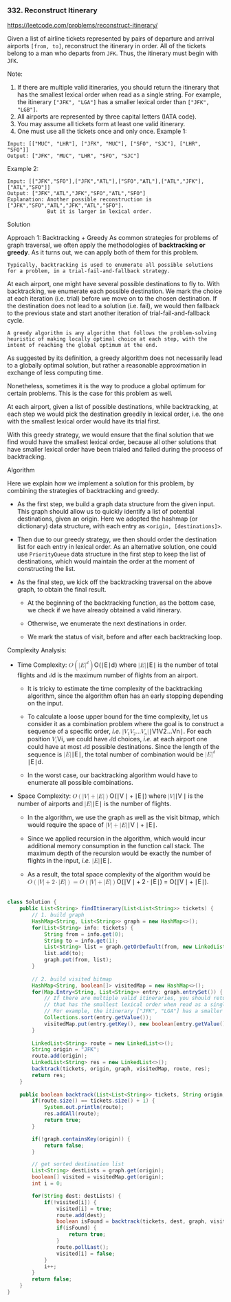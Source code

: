 ### 332. Reconstruct Itinerary

https://leetcode.com/problems/reconstruct-itinerary/

Given a list of airline tickets represented by pairs of departure and arrival airports `[from, to]`, reconstruct the itinerary in order. All of the tickets belong to a man who departs from `JFK`. Thus, the itinerary must begin with `JFK`.

Note:

1. If there are multiple valid itineraries, you should return the itinerary that has the smallest lexical order when read as a single string. 
   For example, the itinerary `["JFK", "LGA"]` has a smaller lexical order than `["JFK", "LGB"]`.
2. All airports are represented by three capital letters (IATA code).
3. You may assume all tickets form at least one valid itinerary.
4. One must use all the tickets once and only once.
Example 1:
```
Input: [["MUC", "LHR"], ["JFK", "MUC"], ["SFO", "SJC"], ["LHR", "SFO"]]
Output: ["JFK", "MUC", "LHR", "SFO", "SJC"]
```
Example 2:
```
Input: [["JFK","SFO"],["JFK","ATL"],["SFO","ATL"],["ATL","JFK"],["ATL","SFO"]]
Output: ["JFK","ATL","JFK","SFO","ATL","SFO"]
Explanation: Another possible reconstruction is ["JFK","SFO","ATL","JFK","ATL","SFO"].
             But it is larger in lexical order.
```

Solution

Approach 1: Backtracking + Greedy
As common strategies for problems of graph traversal, we often apply the methodologies of **backtracking or greedy**. As it turns out, we can apply both of them for this problem.
~~~
Typically, backtracking is used to enumerate all possible solutions for a problem, in a trial-fail-and-fallback strategy.
~~~
At each airport, one might have several possible destinations to fly to. With backtracking, we enumerate each possible destination. We mark the choice at each iteration (i.e. trial) before we move on to the chosen destination. If the destination does not lead to a solution (i.e. fail), we would then fallback to the previous state and start another iteration of trial-fail-and-fallback cycle.
~~~
A greedy algorithm is any algorithm that follows the problem-solving heuristic of making locally optimal choice at each step, with the intent of reaching the global optimum at the end.
~~~
As suggested by its definition, a greedy algorithm does not necessarily lead to a globally optimal solution, but rather a reasonable approximation in exchange of less computing time.

Nonetheless, sometimes it is the way to produce a global optimum for certain problems. This is the case for this problem as well.

At each airport, given a list of possible destinations, while backtracking, at each step we would pick the destination greedily in lexical order, i.e. the one with the smallest lexical order would have its trial first.

With this greedy strategy, we would ensure that the final solution that we find would have the smallest lexical order, because all other solutions that have smaller lexical order have been trialed and failed during the process of backtracking.

Algorithm

Here we explain how we implement a solution for this problem, by combining the strategies of backtracking and greedy.

- As the first step, we build a graph data structure from the given input. This graph should allow us to quickly identify a list of potential destinations, given an origin. Here we adopted the hashmap (or dictionary) data structure, with each entry as `<origin, [destinations]>`.

- Then due to our greedy strategy, we then should order the destination list for each entry in lexical order. As an alternative solution, one could use `PriorityQueue` data structure in the first step to keep the list of destinations, which would maintain the order at the moment of constructing the list.

- As the final step, we kick off the backtracking traversal on the above graph, to obtain the final result.

     - At the beginning of the backtracking function, as the bottom case, we check if we have already obtained a valid itinerary.

     - Otherwise, we enumerate the next destinations in order.

     - We mark the status of visit, before and after each backtracking loop.


Complexity Analysis:
<ul>
<li>
<p>Time Complexity: <span class="maths katex-rendered"><span class="katex"><span class="katex-mathml"><math><semantics><mrow><mi mathvariant="script">O</mi><mo>(</mo><mi mathvariant="normal">∣</mi><mi>E</mi><msup><mi mathvariant="normal">∣</mi><mi>d</mi></msup><mo>)</mo></mrow><annotation encoding="application/x-tex">\mathcal{O}(|E|^d)</annotation></semantics></math></span><span class="katex-html" aria-hidden="true"><span class="base"><span class="strut" style="height: 1.09911em; vertical-align: -0.25em;"></span><span class="mord"><span class="mord mathcal" style="margin-right: 0.02778em;">O</span></span><span class="mopen">(</span><span class="mord">∣</span><span class="mord mathdefault" style="margin-right: 0.05764em;">E</span><span class="mord"><span class="mord">∣</span><span class="msupsub"><span class="vlist-t"><span class="vlist-r"><span class="vlist" style="height: 0.849108em;"><span class="" style="top: -3.063em; margin-right: 0.05em;"><span class="pstrut" style="height: 2.7em;"></span><span class="sizing reset-size6 size3 mtight"><span class="mord mathdefault mtight">d</span></span></span></span></span></span></span></span><span class="mclose">)</span></span></span></span></span> where <span class="maths katex-rendered"><span class="katex"><span class="katex-mathml"><math><semantics><mrow><mi mathvariant="normal">∣</mi><mi>E</mi><mi mathvariant="normal">∣</mi></mrow><annotation encoding="application/x-tex">|E|</annotation></semantics></math></span><span class="katex-html" aria-hidden="true"><span class="base"><span class="strut" style="height: 1em; vertical-align: -0.25em;"></span><span class="mord">∣</span><span class="mord mathdefault" style="margin-right: 0.05764em;">E</span><span class="mord">∣</span></span></span></span></span> is the number of total flights and <span class="maths katex-rendered"><span class="katex"><span class="katex-mathml"><math><semantics><mrow><mi>d</mi></mrow><annotation encoding="application/x-tex">d</annotation></semantics></math></span><span class="katex-html" aria-hidden="true"><span class="base"><span class="strut" style="height: 0.69444em; vertical-align: 0em;"></span><span class="mord mathdefault">d</span></span></span></span></span> is the maximum number of flights from an airport.</p>
<ul>
<li>
<p>It is tricky to estimate the time complexity of the backtracking algorithm, since the algorithm often has an early stopping depending on the input.</p>
</li>
<li>
<p>To calculate a loose upper bound for the time complexity, let us consider it as a combination problem where the goal is to construct a sequence of a specific order, <em>i.e.</em> <span class="maths katex-rendered"><span class="katex"><span class="katex-mathml"><math><semantics><mrow><mi mathvariant="normal">∣</mi><msub><mi>V</mi><mn>1</mn></msub><msub><mi>V</mi><mn>2</mn></msub><mi mathvariant="normal">.</mi><mi mathvariant="normal">.</mi><mi mathvariant="normal">.</mi><msub><mi>V</mi><mi>n</mi></msub><mi mathvariant="normal">∣</mi></mrow><annotation encoding="application/x-tex">|V_1V_2...V_n|</annotation></semantics></math></span><span class="katex-html" aria-hidden="true"><span class="base"><span class="strut" style="height: 1em; vertical-align: -0.25em;"></span><span class="mord">∣</span><span class="mord"><span class="mord mathdefault" style="margin-right: 0.22222em;">V</span><span class="msupsub"><span class="vlist-t vlist-t2"><span class="vlist-r"><span class="vlist" style="height: 0.301108em;"><span class="" style="top: -2.55em; margin-left: -0.22222em; margin-right: 0.05em;"><span class="pstrut" style="height: 2.7em;"></span><span class="sizing reset-size6 size3 mtight"><span class="mord mtight">1</span></span></span></span><span class="vlist-s">​</span></span><span class="vlist-r"><span class="vlist" style="height: 0.15em;"><span class=""></span></span></span></span></span></span><span class="mord"><span class="mord mathdefault" style="margin-right: 0.22222em;">V</span><span class="msupsub"><span class="vlist-t vlist-t2"><span class="vlist-r"><span class="vlist" style="height: 0.301108em;"><span class="" style="top: -2.55em; margin-left: -0.22222em; margin-right: 0.05em;"><span class="pstrut" style="height: 2.7em;"></span><span class="sizing reset-size6 size3 mtight"><span class="mord mtight">2</span></span></span></span><span class="vlist-s">​</span></span><span class="vlist-r"><span class="vlist" style="height: 0.15em;"><span class=""></span></span></span></span></span></span><span class="mord">.</span><span class="mord">.</span><span class="mord">.</span><span class="mord"><span class="mord mathdefault" style="margin-right: 0.22222em;">V</span><span class="msupsub"><span class="vlist-t vlist-t2"><span class="vlist-r"><span class="vlist" style="height: 0.151392em;"><span class="" style="top: -2.55em; margin-left: -0.22222em; margin-right: 0.05em;"><span class="pstrut" style="height: 2.7em;"></span><span class="sizing reset-size6 size3 mtight"><span class="mord mathdefault mtight">n</span></span></span></span><span class="vlist-s">​</span></span><span class="vlist-r"><span class="vlist" style="height: 0.15em;"><span class=""></span></span></span></span></span></span><span class="mord">∣</span></span></span></span></span>. For each position  <span class="maths katex-rendered"><span class="katex"><span class="katex-mathml"><math><semantics><mrow><msub><mi>V</mi><mi>i</mi></msub></mrow><annotation encoding="application/x-tex">V_i</annotation></semantics></math></span><span class="katex-html" aria-hidden="true"><span class="base"><span class="strut" style="height: 0.83333em; vertical-align: -0.15em;"></span><span class="mord"><span class="mord mathdefault" style="margin-right: 0.22222em;">V</span><span class="msupsub"><span class="vlist-t vlist-t2"><span class="vlist-r"><span class="vlist" style="height: 0.311664em;"><span class="" style="top: -2.55em; margin-left: -0.22222em; margin-right: 0.05em;"><span class="pstrut" style="height: 2.7em;"></span><span class="sizing reset-size6 size3 mtight"><span class="mord mathdefault mtight">i</span></span></span></span><span class="vlist-s">​</span></span><span class="vlist-r"><span class="vlist" style="height: 0.15em;"><span class=""></span></span></span></span></span></span></span></span></span></span>, we could have <span class="maths katex-rendered"><span class="katex"><span class="katex-mathml"><math><semantics><mrow><mi>d</mi></mrow><annotation encoding="application/x-tex">d</annotation></semantics></math></span><span class="katex-html" aria-hidden="true"><span class="base"><span class="strut" style="height: 0.69444em; vertical-align: 0em;"></span><span class="mord mathdefault">d</span></span></span></span></span> choices, <em>i.e.</em> at each airport one could have at most <span class="maths katex-rendered"><span class="katex"><span class="katex-mathml"><math><semantics><mrow><mi>d</mi></mrow><annotation encoding="application/x-tex">d</annotation></semantics></math></span><span class="katex-html" aria-hidden="true"><span class="base"><span class="strut" style="height: 0.69444em; vertical-align: 0em;"></span><span class="mord mathdefault">d</span></span></span></span></span> possible destinations. Since the length of the sequence is <span class="maths katex-rendered"><span class="katex"><span class="katex-mathml"><math><semantics><mrow><mi mathvariant="normal">∣</mi><mi>E</mi><mi mathvariant="normal">∣</mi></mrow><annotation encoding="application/x-tex">|E|</annotation></semantics></math></span><span class="katex-html" aria-hidden="true"><span class="base"><span class="strut" style="height: 1em; vertical-align: -0.25em;"></span><span class="mord">∣</span><span class="mord mathdefault" style="margin-right: 0.05764em;">E</span><span class="mord">∣</span></span></span></span></span>, the total number of combination would be <span class="maths katex-rendered"><span class="katex"><span class="katex-mathml"><math><semantics><mrow><mi mathvariant="normal">∣</mi><mi>E</mi><msup><mi mathvariant="normal">∣</mi><mi>d</mi></msup></mrow><annotation encoding="application/x-tex">|E|^d</annotation></semantics></math></span><span class="katex-html" aria-hidden="true"><span class="base"><span class="strut" style="height: 1.09911em; vertical-align: -0.25em;"></span><span class="mord">∣</span><span class="mord mathdefault" style="margin-right: 0.05764em;">E</span><span class="mord"><span class="mord">∣</span><span class="msupsub"><span class="vlist-t"><span class="vlist-r"><span class="vlist" style="height: 0.849108em;"><span class="" style="top: -3.063em; margin-right: 0.05em;"><span class="pstrut" style="height: 2.7em;"></span><span class="sizing reset-size6 size3 mtight"><span class="mord mathdefault mtight">d</span></span></span></span></span></span></span></span></span></span></span></span>.</p>
</li>
<li>
<p>In the worst case, our backtracking algorithm would have to enumerate all possible combinations.</p>
</li>
</ul>
</li>
<li>
<p>Space Complexity: <span class="maths katex-rendered"><span class="katex"><span class="katex-mathml"><math><semantics><mrow><mi mathvariant="script">O</mi><mo>(</mo><mi mathvariant="normal">∣</mi><mi>V</mi><mi mathvariant="normal">∣</mi><mo>+</mo><mi mathvariant="normal">∣</mi><mi>E</mi><mi mathvariant="normal">∣</mi><mo>)</mo></mrow><annotation encoding="application/x-tex">\mathcal{O}(|V| + |E|)</annotation></semantics></math></span><span class="katex-html" aria-hidden="true"><span class="base"><span class="strut" style="height: 1em; vertical-align: -0.25em;"></span><span class="mord"><span class="mord mathcal" style="margin-right: 0.02778em;">O</span></span><span class="mopen">(</span><span class="mord">∣</span><span class="mord mathdefault" style="margin-right: 0.22222em;">V</span><span class="mord">∣</span><span class="mspace" style="margin-right: 0.222222em;"></span><span class="mbin">+</span><span class="mspace" style="margin-right: 0.222222em;"></span></span><span class="base"><span class="strut" style="height: 1em; vertical-align: -0.25em;"></span><span class="mord">∣</span><span class="mord mathdefault" style="margin-right: 0.05764em;">E</span><span class="mord">∣</span><span class="mclose">)</span></span></span></span></span> where <span class="maths katex-rendered"><span class="katex"><span class="katex-mathml"><math><semantics><mrow><mi mathvariant="normal">∣</mi><mi>V</mi><mi mathvariant="normal">∣</mi></mrow><annotation encoding="application/x-tex">|V|</annotation></semantics></math></span><span class="katex-html" aria-hidden="true"><span class="base"><span class="strut" style="height: 1em; vertical-align: -0.25em;"></span><span class="mord">∣</span><span class="mord mathdefault" style="margin-right: 0.22222em;">V</span><span class="mord">∣</span></span></span></span></span> is the number of airports and <span class="maths katex-rendered"><span class="katex"><span class="katex-mathml"><math><semantics><mrow><mi mathvariant="normal">∣</mi><mi>E</mi><mi mathvariant="normal">∣</mi></mrow><annotation encoding="application/x-tex">|E|</annotation></semantics></math></span><span class="katex-html" aria-hidden="true"><span class="base"><span class="strut" style="height: 1em; vertical-align: -0.25em;"></span><span class="mord">∣</span><span class="mord mathdefault" style="margin-right: 0.05764em;">E</span><span class="mord">∣</span></span></span></span></span> is the number of flights.</p>
<ul>
<li>
<p>In the algorithm, we use the graph as well as the visit bitmap, which would require the space of <span class="maths katex-rendered"><span class="katex"><span class="katex-mathml"><math><semantics><mrow><mi mathvariant="normal">∣</mi><mi>V</mi><mi mathvariant="normal">∣</mi><mo>+</mo><mi mathvariant="normal">∣</mi><mi>E</mi><mi mathvariant="normal">∣</mi></mrow><annotation encoding="application/x-tex">|V| + |E|</annotation></semantics></math></span><span class="katex-html" aria-hidden="true"><span class="base"><span class="strut" style="height: 1em; vertical-align: -0.25em;"></span><span class="mord">∣</span><span class="mord mathdefault" style="margin-right: 0.22222em;">V</span><span class="mord">∣</span><span class="mspace" style="margin-right: 0.222222em;"></span><span class="mbin">+</span><span class="mspace" style="margin-right: 0.222222em;"></span></span><span class="base"><span class="strut" style="height: 1em; vertical-align: -0.25em;"></span><span class="mord">∣</span><span class="mord mathdefault" style="margin-right: 0.05764em;">E</span><span class="mord">∣</span></span></span></span></span>.</p>
</li>
<li>
<p>Since we applied recursion in the algorithm, which would incur additional memory consumption in the function call stack. The maximum depth of the recursion would be exactly the number of flights in the input, <em>i.e.</em> <span class="maths katex-rendered"><span class="katex"><span class="katex-mathml"><math><semantics><mrow><mi mathvariant="normal">∣</mi><mi>E</mi><mi mathvariant="normal">∣</mi></mrow><annotation encoding="application/x-tex">|E|</annotation></semantics></math></span><span class="katex-html" aria-hidden="true"><span class="base"><span class="strut" style="height: 1em; vertical-align: -0.25em;"></span><span class="mord">∣</span><span class="mord mathdefault" style="margin-right: 0.05764em;">E</span><span class="mord">∣</span></span></span></span></span>.</p>
</li>
<li>
<p>As a result, the total space complexity of the algorithm would be <span class="maths katex-rendered"><span class="katex"><span class="katex-mathml"><math><semantics><mrow><mi mathvariant="script">O</mi><mo>(</mo><mi mathvariant="normal">∣</mi><mi>V</mi><mi mathvariant="normal">∣</mi><mo>+</mo><mn>2</mn><mo>⋅</mo><mi mathvariant="normal">∣</mi><mi>E</mi><mi mathvariant="normal">∣</mi><mo>)</mo><mo>=</mo><mi mathvariant="script">O</mi><mo>(</mo><mi mathvariant="normal">∣</mi><mi>V</mi><mi mathvariant="normal">∣</mi><mo>+</mo><mi mathvariant="normal">∣</mi><mi>E</mi><mi mathvariant="normal">∣</mi><mo>)</mo></mrow><annotation encoding="application/x-tex">\mathcal{O}(|V| + 2\cdot|E|) = \mathcal{O}(|V| + |E|)</annotation></semantics></math></span><span class="katex-html" aria-hidden="true"><span class="base"><span class="strut" style="height: 1em; vertical-align: -0.25em;"></span><span class="mord"><span class="mord mathcal" style="margin-right: 0.02778em;">O</span></span><span class="mopen">(</span><span class="mord">∣</span><span class="mord mathdefault" style="margin-right: 0.22222em;">V</span><span class="mord">∣</span><span class="mspace" style="margin-right: 0.222222em;"></span><span class="mbin">+</span><span class="mspace" style="margin-right: 0.222222em;"></span></span><span class="base"><span class="strut" style="height: 0.64444em; vertical-align: 0em;"></span><span class="mord">2</span><span class="mspace" style="margin-right: 0.222222em;"></span><span class="mbin">⋅</span><span class="mspace" style="margin-right: 0.222222em;"></span></span><span class="base"><span class="strut" style="height: 1em; vertical-align: -0.25em;"></span><span class="mord">∣</span><span class="mord mathdefault" style="margin-right: 0.05764em;">E</span><span class="mord">∣</span><span class="mclose">)</span><span class="mspace" style="margin-right: 0.277778em;"></span><span class="mrel">=</span><span class="mspace" style="margin-right: 0.277778em;"></span></span><span class="base"><span class="strut" style="height: 1em; vertical-align: -0.25em;"></span><span class="mord"><span class="mord mathcal" style="margin-right: 0.02778em;">O</span></span><span class="mopen">(</span><span class="mord">∣</span><span class="mord mathdefault" style="margin-right: 0.22222em;">V</span><span class="mord">∣</span><span class="mspace" style="margin-right: 0.222222em;"></span><span class="mbin">+</span><span class="mspace" style="margin-right: 0.222222em;"></span></span><span class="base"><span class="strut" style="height: 1em; vertical-align: -0.25em;"></span><span class="mord">∣</span><span class="mord mathdefault" style="margin-right: 0.05764em;">E</span><span class="mord">∣</span><span class="mclose">)</span></span></span></span></span>.
<br>
<br></p>
</li>
</ul>
</li>
</ul>

```java
class Solution {
    public List<String> findItinerary(List<List<String>> tickets) {
        // 1. build graph
        HashMap<String, List<String>> graph = new HashMap<>();
        for(List<String> info: tickets) {
            String from = info.get(0);
            String to = info.get(1);
            List<String> list = graph.getOrDefault(from, new LinkedList<>());
            list.add(to);
            graph.put(from, list);
        }
        
        // 2. build visited bitmap
        HashMap<String, boolean[]> visitedMap = new HashMap<>();
        for(Map.Entry<String, List<String>> entry: graph.entrySet()) {
            // If there are multiple valid itineraries, you should return the itinerary 
            // that has the smallest lexical order when read as a single string. 
            // For example, the itinerary ["JFK", "LGA"] has a smaller lexical order than ["JFK", "LGB"].
            Collections.sort(entry.getValue());
            visitedMap.put(entry.getKey(), new boolean[entry.getValue().size()]);
        }
        
        LinkedList<String> route = new LinkedList<>();
        String origin = "JFK";
        route.add(origin);
        LinkedList<String> res = new LinkedList<>();
        backtrack(tickets, origin, graph, visitedMap, route, res);
        return res;
    }
    
    public boolean backtrack(List<List<String>> tickets, String origin, HashMap<String, List<String>> graph, HashMap<String, boolean[]> visitedMap, LinkedList<String> route, LinkedList<String> res) {
        if(route.size() == tickets.size() + 1) {
            System.out.println(route);
            res.addAll(route);
            return true;
        }

        if(!graph.containsKey(origin)) {
            return false;
        }

        // get sorted destination list
        List<String> destLists = graph.get(origin);
        boolean[] visited = visitedMap.get(origin);
        int i = 0;

        for(String dest: destLists) {
            if(!visited[i]) {
                visited[i] = true;
                route.add(dest);
                boolean isFound = backtrack(tickets, dest, graph, visitedMap, route, res);
                if(isFound) {
                    return true;
                }
                route.pollLast();
                visited[i] = false;
            }
            i++;
        }
        return false;        
    }
}
```
